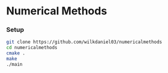 # Numerical Methods

### Setup
```bash
git clone https://github.com/wilkdaniel03/numericalmethods
cd numericalmethods
cmake .
make
./main
```
